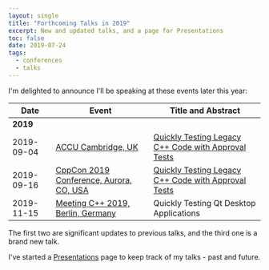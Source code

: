```yaml
---
layout: single
title: "Forthcoming Talks in 2019"
excerpt: New and updated talks, and a page for Presentations 
toc: false
date: 2019-07-24
tags:
  - conferences
  - talks
---
```


I'm delighted to announce I'll be speaking at these events later this year:

| Date  | Event | Title and Abstract |
| - | - | - |
| **2019** | &nbsp; | &nbsp; |
| 2019-09-04 | [ACCU Cambridge, UK](https://www.meetup.com/ACCU-Cambridge/) | [Quickly Testing Legacy C++ Code with Approval Tests](https://www.meetup.com/ACCU-Cambridge/events/262761572/) |
| 2019-09-16 | [CppCon 2019 Conference, Aurora, CO, USA](https://cppcon.org/) |  [Quickly Testing Legacy C++ Code with Approval Tests](https://cppcon2019.sched.com/event/Sfdj/quickly-testing-legacy-c-code-with-approval-tests) |
| 2019-11-15 | [Meeting C++ 2019, Berlin, Germany](https://meetingcpp.com/2019/) | Quickly Testing Qt Desktop Applications |

The first two are significant updates to previous talks, and the third one is a brand new talk. 

I've started a [Presentations](/conferences/presentations.html) page to keep track of my talks - past and future.

